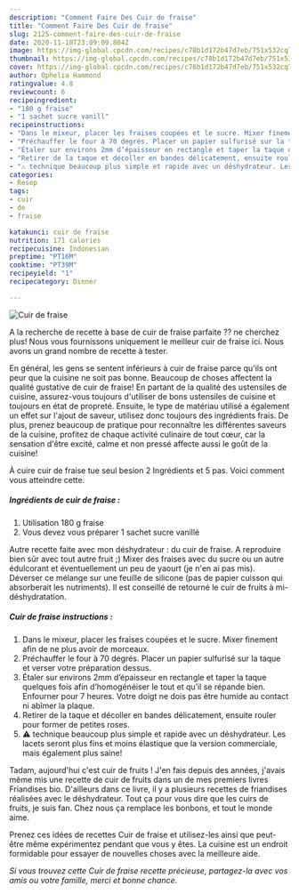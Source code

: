 ```yaml
---
description: "Comment Faire Des Cuir de fraise"
title: "Comment Faire Des Cuir de fraise"
slug: 2125-comment-faire-des-cuir-de-fraise
date: 2020-11-10T23:09:09.804Z
image: https://img-global.cpcdn.com/recipes/c78b1d172b47d7eb/751x532cq70/cuir-de-fraise-photo-principale-de-la-recette.jpg
thumbnail: https://img-global.cpcdn.com/recipes/c78b1d172b47d7eb/751x532cq70/cuir-de-fraise-photo-principale-de-la-recette.jpg
cover: https://img-global.cpcdn.com/recipes/c78b1d172b47d7eb/751x532cq70/cuir-de-fraise-photo-principale-de-la-recette.jpg
author: Ophelia Hammond
ratingvalue: 4.8
reviewcount: 6
recipeingredient:
- "180 g fraise"
- "1 sachet sucre vanill"
recipeinstructions:
- "Dans le mixeur, placer les fraises coupées et le sucre. Mixer finement afin de ne plus avoir de morceaux."
- "Préchauffer le four à 70 degrés. Placer un papier sulfurisé sur la taque et verser votre préparation dessus."
- "Étaler sur environs 2mm d’épaisseur en rectangle et taper la taque quelques fois afin d’homogénéiser le tout et qu’il se répande bien. Enfourner pour 7 heures. Votre doigt ne dois pas être humide au contact ni abîmer la plaque."
- "Retirer de la taque et décoller en bandes délicatement, ensuite rouler pour former de petites roses."
- "⚠️ technique beaucoup plus simple et rapide avec un déshydrateur. Les lacets seront plus fins et moins élastique que la version commerciale, mais également plus saine!"
categories:
- Resep
tags:
- cuir
- de
- fraise

katakunci: cuir de fraise 
nutrition: 171 calories
recipecuisine: Indonesian
preptime: "PT16M"
cooktime: "PT39M"
recipeyield: "1"
recipecategory: Dinner

---
```



![Cuir de fraise](https://img-global.cpcdn.com/recipes/c78b1d172b47d7eb/751x532cq70/cuir-de-fraise-photo-principale-de-la-recette.jpg)

A la recherche de recette à base de cuir de fraise parfaite ?? ne cherchez plus! Nous vous fournissons uniquement le meilleur cuir de fraise ici. Nous avons un grand nombre de recette à tester.

En général, les gens se sentent inférieurs à cuir de fraise parce qu'ils ont peur que la cuisine ne soit pas bonne. Beaucoup de choses affectent la qualité gustative de cuir de fraise! En partant de la qualité des ustensiles de cuisine, assurez-vous toujours d'utiliser de bons ustensiles de cuisine et toujours en état de propreté. Ensuite, le type de matériau utilisé a également un effet sur l'ajout de saveur, utilisez donc toujours des ingrédients frais. De plus, prenez beaucoup de pratique pour reconnaître les différentes saveurs de la cuisine, profitez de chaque activité culinaire de tout cœur, car la sensation d'être excité, calme et non pressé affecte aussi le goût de la cuisine!

<!--inarticleads1-->

À cuire cuir de fraise tue seul besion 2 Ingrédients et 5 pas. Voici comment vous atteindre cette.

##### Ingrédients de cuir de fraise :

1. Utilisation 180 g fraise
1. Vous devez vous préparer 1 sachet sucre vanillé


Autre recette faite avec mon déshydrateur : du cuir de fraise. A reproduire bien sûr avec tout autre fruit ;) Mixer des fraises avec du sucre ou un autre édulcorant et éventuellement un peu de yaourt (je n&#39;en ai pas mis). Déverser ce mélange sur une feuille de silicone (pas de papier cuisson qui absorberait les nutriments). Il est conseillé de retourné le cuir de fruits à mi-déshydratation. 

<!--inarticleads2-->

##### Cuir de fraise instructions :

1. Dans le mixeur, placer les fraises coupées et le sucre. Mixer finement afin de ne plus avoir de morceaux.
1. Préchauffer le four à 70 degrés. Placer un papier sulfurisé sur la taque et verser votre préparation dessus.
1. Étaler sur environs 2mm d’épaisseur en rectangle et taper la taque quelques fois afin d’homogénéiser le tout et qu’il se répande bien. Enfourner pour 7 heures. Votre doigt ne dois pas être humide au contact ni abîmer la plaque.
1. Retirer de la taque et décoller en bandes délicatement, ensuite rouler pour former de petites roses.
1. ⚠️ technique beaucoup plus simple et rapide avec un déshydrateur. Les lacets seront plus fins et moins élastique que la version commerciale, mais également plus saine!


Tadam, aujourd&#39;hui c&#39;est cuir de fruits ! J&#39;en fais depuis des années, j&#39;avais même mis une recette de cuir de fruits dans un de mes premiers livres Friandises bio. D&#39;ailleurs dans ce livre, il y a plusieurs recettes de friandises réalisées avec le déshydrateur. Tout ça pour vous dire que les cuirs de fruits, je suis fan. Chez nous ça remplace les bonbons, et tout le monde aime. 

<!--inarticleads1-->

<p>
Prenez ces idées de recettes Cuir de fraise et utilisez-les ainsi que peut-être même expérimentez pendant que vous y êtes. La cuisine est un endroit formidable pour essayer de nouvelles choses avec la meilleure aide.
</p>

<p>
<i>Si vous trouvez cette Cuir de fraise recette précieuse, partagez-la avec vos amis ou votre famille, merci et bonne chance.</i>
</p>

